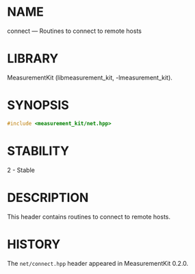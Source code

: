 # NAME
connect &mdash; Routines to connect to remote hosts

# LIBRARY
MeasurementKit (libmeasurement_kit, -lmeasurement_kit).

# SYNOPSIS
```C++
#include <measurement_kit/net.hpp>
```

# STABILITY

2 - Stable

# DESCRIPTION

This header contains routines to connect to remote hosts.

# HISTORY

The `net/connect.hpp` header appeared in MeasurementKit 0.2.0.
